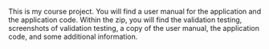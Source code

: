 This is my course project. You will find a user manual for the application and the application code. Within the zip, you will find the validation testing, screenshots of validation testing, a copy of the user manual, the application code, and some additional information.
